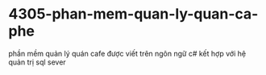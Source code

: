 # 4305-phan-mem-quan-ly-quan-ca-phe
phần mềm quản lý quán cafe được viết trên ngôn ngữ c# 
kết hợp với hệ quản trị sql sever
